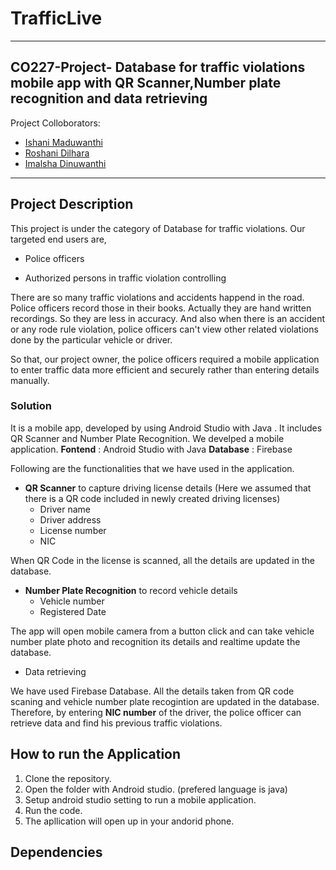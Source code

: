 # TrafficLive

- - - - - - - - - 

## CO227-Project- Database for traffic violations mobile app with QR Scanner,Number plate recognition and data retrieving


Project Colloborators: 

* [Ishani Maduwanthi](https://github.com/ishaniMadhuwanthi)
* [Roshani Dilhara](https://github.com/RoshaniDilhara)
* [Imalsha Dinuwanthi](https://github.com/Imalshadinu)

---------------------------------------------------------------------------------


## Project Description

This project is under the category of Database for traffic violations. Our targeted end users are,
  - Police officers
  + Authorized persons in traffic violation controlling 

There are so many traffic violations and accidents happend in the road. Police officers record those in their books. Actually they are hand written recordings. So they are less in accuracy. And also when there is an accident or any rode rule violation, police officers can't view other related violations done by the particular vehicle or driver.  

So that, our project owner, the police officers required a mobile application to enter traffic data more efficient and securely rather than entering details manually.

### Solution

It is a mobile app, developed by using Android Studio with Java . It includes QR Scanner and Number Plate Recognition. 
We develped a mobile application. 
  **Fontend**  : Android Studio with Java
  **Database** : Firebase
  
Following are the functionalities that we have used in the application.
* **QR Scanner** to capture driving license details (Here we assumed that there is a QR code included in newly created driving licenses)
    * Driver name
    * Driver address
    * License number
    * NIC

When QR Code in the license is scanned, all the details are updated in the database.

* **Number Plate Recognition** to record vehicle details
    * Vehicle number
    * Registered Date

The app will open mobile camera from a button click and can take vehicle number plate photo and recognition its details and realtime update the database.

* Data retrieving

We have used Firebase Database. All the details taken from QR code scaning and vehicle number plate recogintion are updated in the database. Therefore, by entering **NIC number** of the driver, the police officer can retrieve data and find his previous traffic violations. 


## How to run the Application

1. Clone the repository.
2. Open the folder with Android studio. (prefered language is java)
3. Setup android studio setting to run a mobile application.
4. Run the code. 
5. The apllication will open up in your andorid phone. 

## Dependencies
